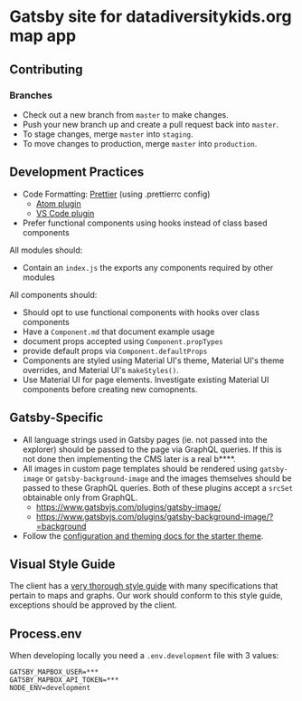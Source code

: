 # Gatsby site for datadiversitykids.org map app

## Contributing

### Branches

- Check out a new branch from `master` to make changes.
- Push your new branch up and create a pull request back into `master`.
- To stage changes, merge `master` into `staging`.
- To move changes to production, merge `master` into `production`.

## Development Practices

- Code Formatting: [Prettier](https://prettier.io/) (using
  .prettierrc config)
  - [Atom plugin](https://atom.io/packages/prettier-atom)
  - [VS Code plugin](https://marketplace.visualstudio.com/items?itemName=esbenp.prettier-vscode)
- Prefer functional components using hooks instead of class
  based components

All modules should:

- Contain an `index.js` the exports any components required
  by other modules

All components should:

- Should opt to use functional components with hooks over
  class components
- Have a `Component.md` that document example usage
- document props accepted using `Component.propTypes`
- provide default props via `Component.defaultProps`
- Components are styled using Material UI's theme, Material UI's theme overrides, and Material UI's `makeStyles()`.
- Use Material UI for page elements. Investigate existing Material UI components before creating new comopnents.

## Gatsby-Specific

- All language strings used in Gatsby pages (ie. not passed into the explorer) should be passed to the page via GraphQL queries. If this is not done then implementing the CMS later is a real b****.
- All images in custom page templates should be rendered using `gatsby-image` or `gatsby-background-image` and the images themselves should be passed to these GraphQL queries. Both of these plugins accept a `srcSet` obtainable only from GraphQL. 
  - https://www.gatsbyjs.com/plugins/gatsby-image/
  - https://www.gatsbyjs.com/plugins/gatsby-background-image/?=background
- Follow the [configuration and theming docs for the starter theme](https://gatsby-starter-hyperobjekt.netlify.app/).

## Visual Style Guide

The client has a [very thorough style guide](https://drive.google.com/drive/folders/1eRv3la42eC-Y2hPqY-rB6qQ4h-Vv7AQS) with many specifications that pertain to maps and graphs. Our work should conform to this style guide, exceptions should be approved by the client.

## Process.env

When developing locally you need a `.env.development` file with 3 values: 
```
GATSBY_MAPBOX_USER=***
GATSBY_MAPBOX_API_TOKEN=***
NODE_ENV=development
```
